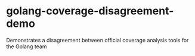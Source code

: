 # golang-coverage-disagreement-demo
Demonstrates a disagreement between official coverage analysis tools for the Golang team
